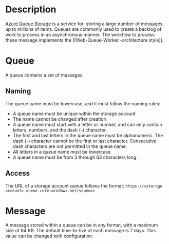 # Description
[Azure Queue Storage](https://learn.microsoft.com/en-us/azure/storage/queues/storage-queues-introduction) is a service for  storing a large number of messages, up to millions of items. Queues are commonly used to create a backlog of work to process in an asynchronous manner. The workflow to process these message implements the [[Web-Queue-Worker -architecture style]].
# Queue
A queue contains a set of messages.
## Naming
The queue name must be lowercase, and it must follow the naming rules:
- A queue name must be unique within the storage account
- The name cannot be changed after creation
- A queue name must start with a letter or number, and can only contain letters, numbers, and the dash (-) character.    
- The first and last letters in the queue name must be alphanumeric. The dash (-) character cannot be the first or last character. Consecutive dash characters are not permitted in the queue name.    
- All letters in a queue name must be lowercase.
- A queue name must be from 3 through 63 characters long.
## Access
The URL of a storage account queue follows the format:
`https://<storage account>.queue.core.windows.net/<queue>`

# Message
A message stored within a queue can be in any format, with a maximum size of 64 KB. The default time-to-live of each message is 7 days. This value can be changed with configuration.
